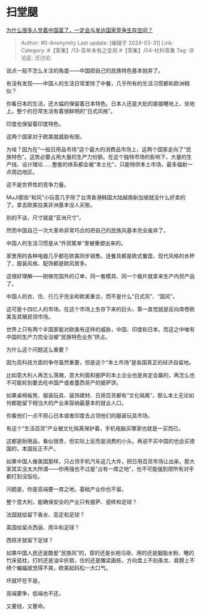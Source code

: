 # 扫堂腿
[为什么很多人觉着中国富了，一定会与发达国家竞争生存空间？](https://www.zhihu.com/question/400646249/answer/3448750009)

> Author: #0-Anonymity
> Last update: [编辑于 2024-03-31]
> Link:
> Category: #【答集】/13-百年未有之变局 #【答集】/04-社科答集 
> Tag: 
> 评论区:
> 泛讨论:

说点一般不怎么关注的角度——中国把自己的民族特色基本抛弃了。

有没有发现——中国人的生活日常里除了中餐，几乎所有的生活习惯都和欧洲相似？

你看日本的生活，还大幅的保留着日本特色。日本人还是大批的直接睡地上、坐地上。整个的日常生活有着很鲜明的“日式风格”。

印度也保留着印度特色。

这两个国家对于欧美就威胁有限。

为啥？因为在“一般日用品市场”这个最大的消费品市场上，这两个国家走向了“民族特色”。这势必要占用大量的生产力份额。在这个独特市场的影响下，大量的生产线、设计理论……整套的体系都会被“本土化”，只能特供本土市场，最多辐射一点周边地区。

这不是世界性的竞争力量。

MuJI那些“和风”小玩意几乎除了台湾香港韩国大陆越南新加坡就没什么好卖的了。拿去欧美拉美非洲基本没人买账。

别的不谈，尺寸就是“亚洲尺寸”。

然而中国自己一次大革命非常巧合的把自己的民族风基本完全废弃了。

中国人的生活习惯是从“外贸尾单”里被重塑出来的。

家里用的各种电器几乎都在欧美同步销售。连餐具都是欧式餐盘、现代风格的水杯了，服装风格、配饰都是欧风居多。

这很好理解——刚做完国外的订单，同一套模具、同一个裁片就拿来生产内贸产品了。

中国人的衣、住、行几乎完全和欧美重合，而不是什么“日式风”、“国风”。

这可是十四亿人的市场，在这个市场上生存下来的巨头，第一直觉就是反向席卷欧美及其殖民领市场。

世界上只有两个半国家能对欧美有这样的威胁，中国、印度和日本。而这之中唯有中国的生产力完全没被“民族特色业务”挤占。

为什么这个问题这么重要？

因为高科技方面的争夺虽然重要，但是这个“本土市场”是各国真正的经济自留地。

比如意大利人再怎么落魄，意大利面和披萨的本土企业也是肯定会赢的，再怎么也不可能轮到要去吃中国产或者墨西哥产的披萨饼。

如果桌椅板凳、服装玩具、装饰建材、日用百货都有“文化隔离”，那么本土无论如何都能留下相当大的产业来容纳最基本的就业人口。

你看他们一点不担心日本或者印度去占领他们的服装玩具市场。

有这个“生活百货”产业被文化隔离保护着，手机电脑买哪家也就是一买而已。

这都是耐用品，看似很贵，但实际上反而是消费的小头。再说不买中国的也会买德国的，本国反正不产。

如果中国人像美国那样，只占领手机汽车这几大件，把日用百货市场让出来，那大家其实没太大所谓——你再强也不过是“占有一席之地”，也不可能强到把所有对手都打到没饭吃。

问题是，你是高端要一席之地，基础产业你也不留。

整个意大利，能确保安全的产业只有披萨、瓷砖和足球？

法国就给留下香水、高定和足球？

英国给留点西装、雨伞和足球？

西班牙就留下足球？

如果中国人民还是酷爱“民族风”的，穿的还是长袍马褂、用的还是胭脂水粉、睡的竹床瓷枕，打的还是油伞折扇，住的还是雕梁画栋，方向盘上不刻条龙、肩膀上不绣个蝙蝠就觉得不爽，欧美起码松一大口气。

坏就坏在不是。

高端要争，低端也不还。

又要钱，又要命。